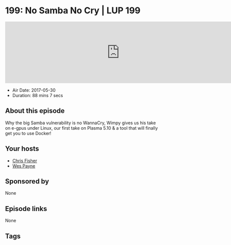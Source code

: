 # 199: No Samba No Cry | LUP 199

<iframe src="https://player.fireside.fm/v2/RUkczH-V+kCEeP4yR?theme=dark" width="740" height="200" frameborder="0" scrolling="no"></iframe>

* Air Date: 2017-05-30
* Duration: 88 mins 7 secs

## About this episode

Why the big Samba vulnerability is no WannaCry, Wimpy gives us his take on e-gpus under Linux, our first take on Plasma 5.10 & a tool that will finally get you to use Docker!

## Your hosts
* [Chris Fisher](https://linuxunplugged.com/hosts/chrislas)
* [Wes Payne](https://linuxunplugged.com/hosts/wes)

## Sponsored by

None



## Episode links

None



## Tags

